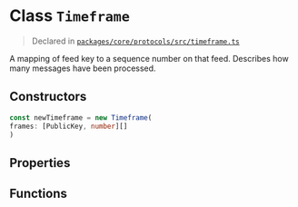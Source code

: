 # Class `Timeframe`
> Declared in [`packages/core/protocols/src/timeframe.ts`](https://github.com/dxos/protocols/blob/main/packages/core/protocols/src/timeframe.ts#L14)

A mapping of feed key to a sequence number on that feed.
Describes how many messages have been processed.

## Constructors
```ts
const newTimeframe = new Timeframe(
frames: [PublicKey, number][]
)
```

## Properties

## Functions
